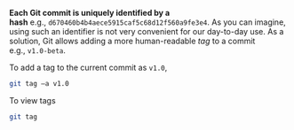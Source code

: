 
**Each Git commit is uniquely identified by a hash** e.g., `d670460b4b4aece5915caf5c68d12f560a9fe3e4`. As you can imagine, using such an identifier is not very convenient for our day-to-day use. As a solution, Git allows adding a more human-readable _tag_ to a commit e.g., `v1.0-beta`.

To add a tag to the current commit as `v1.0`,

```bash
git tag –a v1.0
```

To view tags

```bash
git tag
```